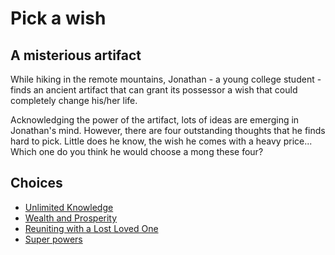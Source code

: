 # Pick a wish 
## A misterious artifact
While hiking in the remote mountains, Jonathan - a young college student - finds an ancient artifact that can grant its possessor a wish that could completely change his/her life.

Acknowledging the power of the artifact, lots of ideas are emerging in Jonathan's mind. However, there are four outstanding thoughts that he finds hard to pick. Little does he know, the wish he comes with a heavy price... Which one do you think he would choose a mong these four?

## Choices

- [Unlimited Knowledge](choice-1.md)
- [Wealth and Prosperity](choice-2.md)
- [Reuniting with a Lost Loved One](choice-3.md)
- [Super powers](choice-4.md)
